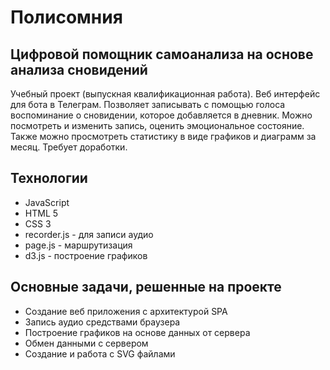 # Полисомния
## Цифровой помощник самоанализа на основе анализа сновидений
Учебный проект (выпускная квалификационная работа).
Веб интерфейс для бота в Телеграм. Позволяет записывать с помощью голоса воспоминание о сновидении, которое добавляется в дневник. Можно посмотреть и изменить запись, оценить эмоциональное состояние. Также можно просмотреть статистику в виде графиков и диаграмм за месяц.
Требует доработки.

## Технологии
- JavaScript
- HTML 5
- CSS 3
- recorder.js - для записи аудио
- page.js - маршрутизация
- d3.js - построение графиков

## Основные задачи, решенные на проекте
- Создание веб приложения с архитектурой SPA
- Запись аудио средствами браузера
- Построение графиков на основе данных от сервера
- Обмен данными с сервером
- Создание и работа с SVG файлами
